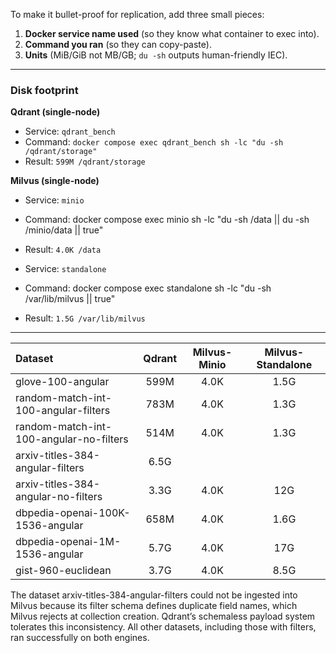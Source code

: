 To make it bullet-proof for replication, add three small pieces:

1. **Docker service name used** (so they know what container to exec into).
2. **Command you ran** (so they can copy-paste).
3. **Units** (MiB/GiB not MB/GB; `du -sh` outputs human-friendly IEC).

---

### Disk footprint

**Qdrant (single-node)**

* Service: `qdrant_bench`
* Command: `docker compose exec qdrant_bench sh -lc "du -sh /qdrant/storage"`
* Result: `599M /qdrant/storage`

**Milvus (single-node)**

* Service: `minio`

* Command: docker compose exec minio sh -lc "du -sh /data || du -sh /minio/data || true"

* Result: `4.0K /data`

* Service: `standalone`

* Command: docker compose exec standalone sh -lc "du -sh /var/lib/milvus || true"

* Result: `1.5G /var/lib/milvus`

---

| Dataset | Qdrant | Milvus-Minio | Milvus-Standalone |
|:--------|:------:|:------------:|:-----------------:|
| glove-100-angular                         | 599M | 4.0K | 1.5G |
| random-match-int-100-angular-filters      | 783M | 4.0K | 1.3G |
| random-match-int-100-angular-no-filters   | 514M | 4.0K | 1.3G |
| arxiv-titles-384-angular-filters          | 6.5G | | |
| arxiv-titles-384-angular-no-filters       | 3.3G | 4.0K | 12G |
| dbpedia-openai-100K-1536-angular          | 658M | 4.0K | 1.6G |
| dbpedia-openai-1M-1536-angular            | 5.7G | 4.0K | 17G |
| gist-960-euclidean                        | 3.7G | 4.0K | 8.5G |

The dataset arxiv-titles-384-angular-filters could not be ingested into Milvus because its filter schema defines duplicate field names, which Milvus rejects at collection creation. Qdrant’s schemaless payload system tolerates this inconsistency. All other datasets, including those with filters, ran successfully on both engines.